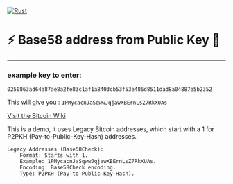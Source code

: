 [![Rust](https://github.com/RGGH/bitcoin_hashing_wasm/actions/workflows/rust.yml/badge.svg)](https://github.com/RGGH/bitcoin_hashing_wasm/actions/workflows/rust.yml)
# ⚡ Base58 address from Public Key 🔑
---
### example key to enter: 

```0250863ad64a87ae8a2fe83c1af1a8403cb53f53e486d8511dad8a04887e5b2352```

This will give you :
```1PMycacnJaSqwwJqjawXBErnLsZ7RkXUAs```

[Visit the Bitcoin Wiki](https://en.bitcoin.it/wiki/Technical_background_of_version_1_Bitcoin_addresses)

This is a demo, it uses Legacy Bitcoin addresses, which start with a 1 for P2PKH (Pay-to-Public-Key-Hash) addresses.

    Legacy Addresses (Base58Check):
        Format: Starts with 1.
        Example: 1PMycacnJaSqwwJqjawXBErnLsZ7RkXUAs.
        Encoding: Base58Check encoding.
        Type: P2PKH (Pay-to-Public-Key-Hash).
